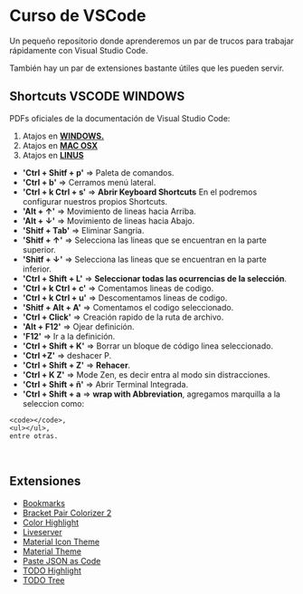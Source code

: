 # Curso de VSCode

Un pequeño repositorio donde aprenderemos un par de trucos para trabajar rápidamente con Visual Studio Code.

También hay un par de extensiones bastante útiles que les pueden servir.

## Shortcuts VSCODE WINDOWS

PDFs oficiales de la documentación de Visual Studio Code:

1. Atajos en **[WINDOWS.](https://code.visualstudio.com/shortcuts/keyboard-shortcuts-windows.pdf)**
2. Atajos en **[MAC OSX](https://code.visualstudio.com/shortcuts/keyboard-shortcuts-macos.pdf)**
3. Atajos en **[LINUS](https://code.visualstudio.com/shortcuts/keyboard-shortcuts-linux.pdf)**
&nbsp;<!-- SALTO DE LINEA -->
* **'Ctrl + Shitf + p'** => Paleta de comandos. 
* **'Ctrl + b'** => Cerramos menú lateral. 
* **'Ctrl + k  Ctrl + s'** => **Abrir Keyboard Shortcuts** En el podremos configurar nuestros propios Shortcuts.
&nbsp;<!-- SALTO DE LINEA -->
* **'Alt + ↑'** => Movimiento de lineas hacia Arriba.  
* **'Alt + ↓'**  => Movimiento de lineas hacia Abajo. 
* **'Shitf + Tab'** => Eliminar Sangria.
&nbsp;<!-- SALTO DE LINEA -->
* **'Shitf + ↑'** => Selecciona las lineas que se encuentran en la parte superior. 
* **'Shitf + ↓'** => Selecciona las lineas que se encuentran en la parte inferior. 
* **'Ctrl + Shift + L'** => **Seleccionar todas las ocurrencias de la selección**.
&nbsp;<!-- SALTO DE LINEA -->
* **'Ctrl + k   Ctrl + c'** => Comentamos lineas de codigo. 
* **'Ctrl + k   Ctrl + u'** => Descomentamos lineas de codigo. 
* **'Shitf + Alt + A'** => Comentamos el codigo seleccionado.
&nbsp;<!-- SALTO DE LINEA -->
* **'Ctrl + Click'** => Creación rapido de la ruta de archivo.
&nbsp;<!-- SALTO DE LINEA -->
* **'Alt + F12'** =>  Ojear definición.  
* **'F12'**  =>   Ir a la definición.
&nbsp;<!-- SALTO DE LINEA -->
* **'Ctrl + Shift + K'** => Borrar un bloque de código linea seleccionado.
&nbsp;<!-- SALTO DE LINEA -->
* **'Ctrl +Z'** => deshacer P. 
* **'Ctrl + Shift + Z'** => **Rehacer**.
&nbsp;<!-- SALTO DE LINEA -->
* **'Ctrl + K Z'** => Mode Zen, es decir entra al modo sin distracciones.
&nbsp;<!-- SALTO DE LINEA -->
* **'Ctrl + Shift + ñ'** => Abrir Terminal Integrada.
&nbsp;<!-- SALTO DE LINEA -->
* **'Ctrl + Shift + a** => **wrap with Abbreviation**, agregamos marquilla a la seleccion como:
 ``` 
<code></code>,
 <ul></ul>,  
 entre otras.
 ```
&nbsp;<!-- SALTO DE LINEA -->
## Extensiones

* [Bookmarks](https://marketplace.visualstudio.com/items?itemName=alefragnani.Bookmarks)
* [Bracket Pair Colorizer 2](https://marketplace.visualstudio.com/items?itemName=CoenraadS.bracket-pair-colorizer-2)
* [Color Highlight](https://marketplace.visualstudio.com/items?itemName=naumovs.color-highlight)
* [Liveserver](https://marketplace.visualstudio.com/items?itemName=ritwickdey.LiveServer)
* [Material Icon Theme](https://marketplace.visualstudio.com/items?itemName=PKief.material-icon-theme)
* [Material Theme](https://marketplace.visualstudio.com/items?itemName=Equinusocio.vsc-material-theme)
* [Paste JSON as Code](https://marketplace.visualstudio.com/items?itemName=quicktype.quicktype)
* [TODO Highlight](https://marketplace.visualstudio.com/items?itemName=wayou.vscode-todo-highlight)
* [TODO Tree](https://marketplace.visualstudio.com/items?itemName=Gruntfuggly.todo-tree)


